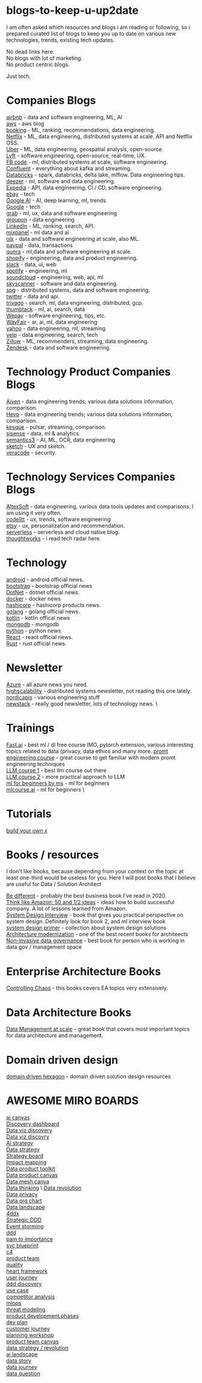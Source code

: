 # blogs-to-keep-u-up2date
I am often asked which resources and blogs i am reading or following, so i prepared curated list of blogs to keep you up to date on various new technologies, trends, existing tech updates.

No dead links here. \
No blogs with lot of marketing. \
No product centric blogs. 

Just tech.

# Companies Blogs 

[airbnb](https://medium.com/airbnb-engineering) - data and software engineering, ML, AI \
[aws](https://aws.amazon.com/blogs/aws/) - aws blog \
[booking](https://blog.booking.com/) - ML, ranking, recommendations, data engineering. \
[Netflix](https://netflixtechblog.com/) - ML, data engineering, distributed systems at scale, API and Netflix OSS. \
[Uber](https://eng.uber.com/) - ML, data engineering, geospatial analysis, open-source. \
[Lyft](https://eng.lyft.com/) - software engineering, open-source, real-time, UX. \
[FB code](https://engineering.fb.com/) - ml, distributed systems at scale, software engineering. \
[Confluent](https://www.confluent.io/blog/) - everything about kafka and streaming. \
[Databricks](https://databricks.com/blog) - spark, databricks, delta lake, mlflow. Data engineering tips. \
[deezer](https://deezer.io/) - ml, software and data engineering. \
[Expedia](https://medium.com/expedia-group-tech/) - API, data engineering, CI / CD, software engineering. \
[ebay](https://tech.ebayinc.com/) - tech \
[Google AI](https://ai.googleblog.com/) - AI, deep learning, ml, trends. \
[Google](https://developers.googleblog.com/) - tech \
[grab](https://engineering.grab.com/) - ml, ux, data and software engineering \
[groupon](https://medium.com/groupon-eng) - data engineering \
[LinkedIn](https://engineering.linkedin.com/) - ML, ranking, search, API. \
[mixpanel](https://mixpanel.com/blog/) - ml data and ai \
[olx](https://tech.olx.com/) - data and software engineering at scale, also ML. \
[paypal](https://medium.com/paypal-tech) - data, transactions \
[quora](https://www.quora.com/q/quoraengineering) - ml,data and software engineering at scale. \
[shopify](https://shopify.engineering/) - engineering, data and product engineering. \
[slack](https://slack.engineering/) - data, ui, web \
[spotify](https://engineering.atspotify.com/) - engineering, ml \
[soundcloud](https://developers.soundcloud.com/blog/) - engineering, web, api, ml \
[skyscanner](https://medium.com/@SkyscannerEng) - software and data engineering. \
[spg](https://sbg.technology/) - distributed systems, data and software engineering. \
[twitter](https://blog.twitter.com/engineering/en_us.html) - data and api. \
[trivago](https://tech.trivago.com/) - search, ml, data engineering, distributed, gcp. \
[thumbtack](https://medium.com/thumbtack-engineering) - ml, ai, search, data \
[Wepay](https://wecode.wepay.com/) - software engineering, tips, etc. \
[WayFair](https://tech.wayfair.com/) - ar, ai, ml, data engineering \
[yahoo](https://yahooeng.tumblr.com/) - data engineering, ml, streaming \
[yelp](https://engineeringblog.yelp.com/) - data engineering, search, tech \
[Zillow](https://www.zillow.com/tech/) - ML, recommenders, streaming, data engineering. \
[Zendesk](https://medium.com/zendesk-engineering) - data and software engineering.


# Technology Product Companies Blogs 

[Aiven](https://aiven.io/blog?posts=30) - data engineering trends; various data solutions information, comparison. \
[Hevo](https://hevodata.com/blog/) - data engineering trends; various data solutions information, comparison. \
[kesque](https://kesque.com/blog/) - pulsar, streaming, comparison. \
[sisense](https://www.sisense.com/blog/?pg=3) - data, ml & analytics. \
[semantics3](https://www.semantics3.com/blog/) - AI, ML, OCR, data engineering \
[sketch](https://www.sketch.com/blog/) - UX and sketch. \
[veracode](https://www.veracode.com/blog) - security.

# Technology Services Companies Blogs 
 
[AltexSoft](https://www.altexsoft.com/blog/) - data engineering, various data tools updates and comparisons. I am using it very often.  \
[codelitt](https://blog.codelitt.com/) - ux, trends, software engineering \
[etsy](https://codeascraft.com/) - ux, personalization and recommendation. \
[serverless](https://www.serverless.com/blog) - serverless and cloud native blog. \
[thoughtworks](https://www.thoughtworks.com/insights) - i read tech radar here.

# Technology 

[android](https://android-developers.googleblog.com/) - android official news. \
[bootstrap](https://blog.getbootstrap.com/) - bootstrap official news \
[DotNet](https://devblogs.microsoft.com/dotnet/) - dotnet official news.\
[docker](https://www.docker.com/blog/) - docker news \
[hashicorp](https://www.hashicorp.com/blog) - hashicorp products news. \
[golang](https://blog.golang.org/) - golang official news. \
[kotlin](https://blog.jetbrains.com/kotlin/) - kotlin offical news \
[mongodb](https://engineering.mongodb.com/) - mongodb \
[python](https://devblogs.microsoft.com/python/) - python news \
[React](https://reactjs.org/blog/all.html) - react official news. \
[Rust](https://blog.rust-lang.org/) - rust official news.


# Newsletter 

[Azure](https://azureweekly.info/) - all azure news you need. \
[highscalability](http://highscalability.com/) - distributed systems newsletter, not reading this one lately. \
[nordicapis](https://nordicapis.com/blog/) - various engineering stuff \
[newstack](https://thenewstack.io/) - really good newsletter, lots of technology news. \


# Trainings 

[Fast.ai](https://www.fast.ai/) - best ml / dl free course IMO, pytorch extension, various interesting topics related to data (privacy, data ethics and many more. 
[promt engineering course](https://www.promptingguide.ai/techniques) - great course to get familiar with modern promt engineering techniques \
[LLM course 1](https://github.com/mlabonne/llm-course) - best llm course out there \
[LLM course 2](https://github.com/peremartra/Large-Language-Model-Notebooks-Course) - more practical approach to LLM \
[ml for beginners by ms](https://github.com/microsoft/ML-For-Beginners) - ml for beginners \
[mlcourse.ai](https://mlcourse.ai/book/index.html) - ml for beginners \
# Tutorials
[build your own x](https://github.com/codecrafters-io/build-your-own-x)


# Books / resources

I don't like books, because depending from your context on the topic at least one-third would be useless for you. Here I will post books that I believe are useful for Data / Solution Architect

[Be different](https://www.amazon.com/Be-Different-Business-Career-Success/dp/1949991741) - probably the best business book I've read in 2020. \
[Think like Amazon: 50 and 1/2 ideas](https://www.amazon.com/Think-Like-Amazon-Become-Digital-ebook/dp/B07K3ZZC7D) - ideas how to build successful company. A lot of lessons learned from Amazon. \
[System Design Interview](https://www.amazon.com/System-Design-Interview-insiders-Second/dp/B08CMF2CQF) - book that gives you practical perspective on system design. Definitely look for book 2, and ml interview book  \
[system design primer](https://github.com/donnemartin/system-design-primer) - collection about system design solutions \
[Architecture modernization](https://www.manning.com/books/architecture-modernization) - one of the best recent books for architeects \
[Non-invasive data governance](https://www.amazon.com/Non-Invasive-Data-Governance-Robert-Seiner/dp/1935504851) - best book for person who is working in data gov / management space 

# Enterprise Architecture Books
[Controlling Chaos](https://www.amazon.com/Controlling-Chaos-Functional-Enterprise-Architecture-ebook/dp/B07CBMGZJ3) - this books covers EA topics very extensively.

# Data Architecture Books
[Data Management at scale](https://www.oreilly.com/library/view/data-management-at/9781492054771/) - great book that covers most important topics for data architecture and management.

# Domain driven design
[domain driven hexagon](https://github.com/Sairyss/domain-driven-hexagon) - domain driven solution design resources

# AWESOME MIRO BOARDS
[ai canvas](https://miro.com/miroverse/ai-canvas/) \
[Discovery dashboard](https://miro.com/miroverse/discovery-dashboard/) \
[Data viz discovery](https://miro.com/miroverse/data-viz-dashboard-discovery/) \
[Data viz discovry](https://miro.com/miroverse/data-visualization-product-discovery/) \
[Ai strategy](https://miro.com/miroverse/ai-strategy-roadmap-workshop-template/) \
[Data strategy](https://miro.com/miroverse/data-strategy-workshop/) \
[Strategy board](https://miro.com/miroverse/strategy-canvas/) \
[Impact mapping](https://miro.com/miroverse/impact-mapping/) \
[Data product toolkit](https://miro.com/miroverse/data-product-toolkit/) \
[Data product canvas](https://miro.com/miroverse/data-product-canvas/) \
[Data mesh canva](https://miro.com/miroverse/data-mesh-canvas-template/) \
[Data thinking](https://miro.com/miroverse/data-thinking-canvas-template/) \ 
[Data revolution](https://miro.com/miroverse/data-revolution-workshop-ebz0hpkbomfkbsbg/) \
[Data privacy](https://miro.com/miroverse/ico-data-privacy-moments/) \
[Data org chart](https://miro.com/miroverse/data-org-chart/) \
[Data landscape](https://miro.com/miroverse/gen-ai-data-landscape-template/) \
[4ddx](https://miro.com/miroverse/4ddx-v30/) \
[Strategic DDD](https://miro.com/miroverse/strategic-domain-driven-design-template/) \
[Event storming](https://miro.com/miroverse/event-storming/) \
[ddd](https://miro.com/miroverse/ddd-design-bounded-contexts-template/) \
[pain to importance](https://miro.com/miroverse/pain-to-importance-matrix/) \
[svc blueprint](https://miro.com/miroverse/service-blueprinting-workshop/) \
[c4](https://miro.com/miroverse/c4-architecture/) \
[product team](https://miro.com/miroverse/product-team-canvas/) \
[quality](https://miro.com/miroverse/quality-map/) \
[heart framework](https://miro.com/miroverse/the-heart-framework/) \
[user journey](https://miro.com/miroverse/discover-user-journeys-event-storms-template/) \
[ddd discovery](https://miro.com/miroverse/domain-driven-discovery-template/) \
[use case](https://miro.com/miroverse/miro-use-cases/) \
[competitor analysis](https://miro.com/miroverse/identifying-competitors-stepbystep-guide-template/) \
[mlops](https://miro.com/miroverse/mlops-stack-canvas/) \
[threat modeling](https://miro.com/miroverse/threat-modeling-with-eop/) \
[product development phases](https://miro.com/miroverse/product-development-phases/) \
[dev plan](https://miro.com/miroverse/individual-development-plan/) \
[customer journey](https://miro.com/miroverse/customer-journey-map-4/) \
[planning workshop](https://miro.com/miroverse/planning-workshop-toolkit/) \
[product team canvas](https://miro.com/miroverse/product-team-canvas/) \
[data strategy / revolution](https://miro.com/miroverse/data-revolution-workshop-ebz0hpkbomfkbsbg/) \
[ai landscape](https://miro.com/miroverse/gen-ai-data-landscape-template/) \
[data story](https://miro.com/miroverse/data-storytelling-canvas-kr8tkliopjpsmtn3) \
[data journey](https://miro.com/miroverse/data-journey-responsibility-mapping-template/) \
[data question](https://miro.com/miroverse/chart-doctors-data-question-map/)

